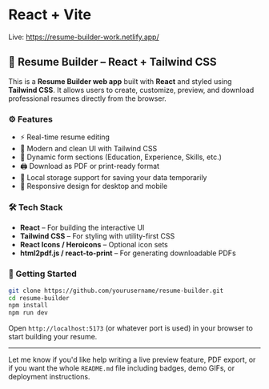 # React + Vite
Live: https://resume-builder-work.netlify.app/

## 📝 Resume Builder – React + Tailwind CSS

This is a **Resume Builder web app** built with **React** and styled using **Tailwind CSS**. It allows users to create, customize, preview, and download professional resumes directly from the browser.

### ⚙️ Features

* ⚡ Real-time resume editing
* 🎨 Modern and clean UI with Tailwind CSS
* 🧠 Dynamic form sections (Education, Experience, Skills, etc.)
* 🖨️ Download as PDF or print-ready format
* 💾 Local storage support for saving your data temporarily
* 📱 Responsive design for desktop and mobile

### 🛠️ Tech Stack

* **React** – For building the interactive UI
* **Tailwind CSS** – For styling with utility-first CSS
* **React Icons / Heroicons** – Optional icon sets
* **html2pdf.js / react-to-print** – For generating downloadable PDFs

### 🚀 Getting Started

```bash
git clone https://github.com/yourusername/resume-builder.git
cd resume-builder
npm install
npm run dev
```

Open `http://localhost:5173` (or whatever port is used) in your browser to start building your resume.

---

Let me know if you'd like help writing a live preview feature, PDF export, or if you want the whole `README.md` file including badges, demo GIFs, or deployment instructions.
